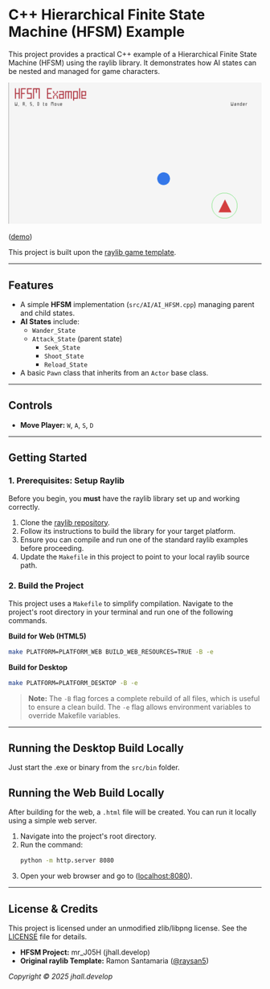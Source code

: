 # C++ Hierarchical Finite State Machine (HFSM) Example

This project provides a practical C++ example of a Hierarchical Finite State Machine (HFSM) using the raylib library. It demonstrates how AI states can be nested and managed for game characters.

![HFSM Screenshot](screenshots/screenshot000.png)

([demo](https://jhalldevelop.github.io/hfsm_raylib))

This project is built upon the [raylib game template](https://github.com/raysan5/raylib-game-template).


---

## Features

* A simple **HFSM** implementation (`src/AI/AI_HFSM.cpp`) managing parent and child states.
* **AI States** include:
    * `Wander_State`
    * `Attack_State` (parent state)
        * `Seek_State`
        * `Shoot_State`
        * `Reload_State`
* A basic `Pawn` class that inherits from an `Actor` base class.

---

## Controls

* **Move Player:** `W`, `A`, `S`, `D`

---

## Getting Started

### 1. Prerequisites: Setup Raylib

Before you begin, you **must** have the raylib library set up and working correctly.

1.  Clone the [raylib repository](https://github.com/raysan5/raylib.git).
2.  Follow its instructions to build the library for your target platform.
3.  Ensure you can compile and run one of the standard raylib examples before proceeding.
4.  Update the `Makefile` in this project to point to your local raylib source path.

### 2. Build the Project

This project uses a `Makefile` to simplify compilation. Navigate to the project's root directory in your terminal and run one of the following commands.

**Build for Web (HTML5)**

```bash
make PLATFORM=PLATFORM_WEB BUILD_WEB_RESOURCES=TRUE -B -e
```

**Build for Desktop**

```bash
make PLATFORM=PLATFORM_DESKTOP -B -e
```

> **Note:** The `-B` flag forces a complete rebuild of all files, which is useful to ensure a clean build. The `-e` flag allows environment variables to override Makefile variables.

---
## Running the Desktop Build Locally
Just start the .exe or binary from the `src/bin` folder.  

## Running the Web Build Locally

After building for the web, a `.html` file will be created. You can run it locally using a simple web server.

1.  Navigate into the project's root directory.
2.  Run the command:
    ```bash
    python -m http.server 8080
    ```
3.  Open your web browser and go to ([localhost:8080](http://localhost:8080/)).

---

## License & Credits

This project is licensed under an unmodified zlib/libpng license. See the [LICENSE](LICENSE) file for details.

* **HFSM Project:** mr\_J05H (jhall.develop)
* **Original raylib Template:** Ramon Santamaria ([@raysan5](https://twitter.com/raysan5))

*Copyright © 2025 jhall.develop*

